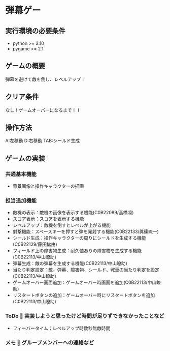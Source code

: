 # 弾幕ゲー
## 実行環境の必要条件
* python >= 3.10
* pygame >= 2.1

## ゲームの概要
弾幕を避けて敵を倒し、レベルアップ！

## クリア条件
なし！ゲームオーバーになるまで！！

## 操作方法
A:左移動
D:右移動
TAB:シールド生成

## ゲームの実装
### 共通基本機能
* 背景画像と操作キャラクターの描画

### 担当追加機能
* 敵機の表示：敵機の画像を表示する機能(C0B22089/高橋凜)
* スコア表示：スコアを表示する機能
* レベルアップ：敵機を倒すとレベルが上がる機能
* 射撃機能：スペースキーを押すと弾を発射する機能(C0B22133/眞篠琉一)
* シールド生成：操作キャラクターの周りにシールドを生成する機能(C0B22129/藤田紘由)
* フィールド上の障害物生成：耐久値ありの障害物を生成する機能(C0B22113/中山瞭助)
* 弾幕生成：敵の弾幕を生成する機能(C0B22113/中山瞭助)
* 当たり判定設定：敵、弾幕、障害物、シールド、戦車の当たり判定を設定(C0B22113/中山瞭助)
* ゲームオーバー画面追加：ゲームオーバー時画面を追加(C0B22113/中山瞭助)
* リスタートボタンの追加：ゲームオーバー時にリスタートボタンを追加(C0B22113/中山瞭助)

### ToDo  実装しようと思ったけど時間が足りずできなかったことなど
* フィーバータイム：レベルアップ時数秒無敵時間

### メモ  グループメンバーへの連絡など
